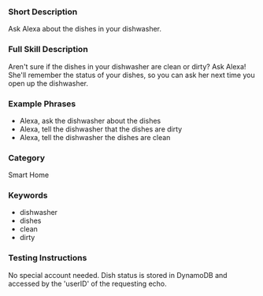 ### Short Description

Ask Alexa about the dishes in your dishwasher.

### Full Skill Description

Aren't sure if the dishes in your dishwasher are clean or dirty? Ask Alexa!
She'll remember the status of your dishes, so you can ask her next time you open
up the dishwasher.

### Example Phrases

 - Alexa, ask the dishwasher about the dishes
 - Alexa, tell the dishwasher that the dishes are dirty
 - Alexa, tell the dishwasher the dishes are clean

### Category

Smart Home

### Keywords

 - dishwasher
 - dishes
 - clean
 - dirty

### Testing Instructions

No special account needed. Dish status is stored in DynamoDB and accessed by the
'userID' of the requesting echo.
